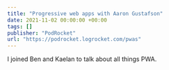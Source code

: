 ```yaml
---
title: "Progressive web apps with Aaron Gustafson"
date: 2021-11-02 00:00:00 +00:00
tags: []
publisher: "PodRocket"
url: "https://podrocket.logrocket.com/pwas"
---
```


I joined Ben and Kaelan to talk about all things PWA.
